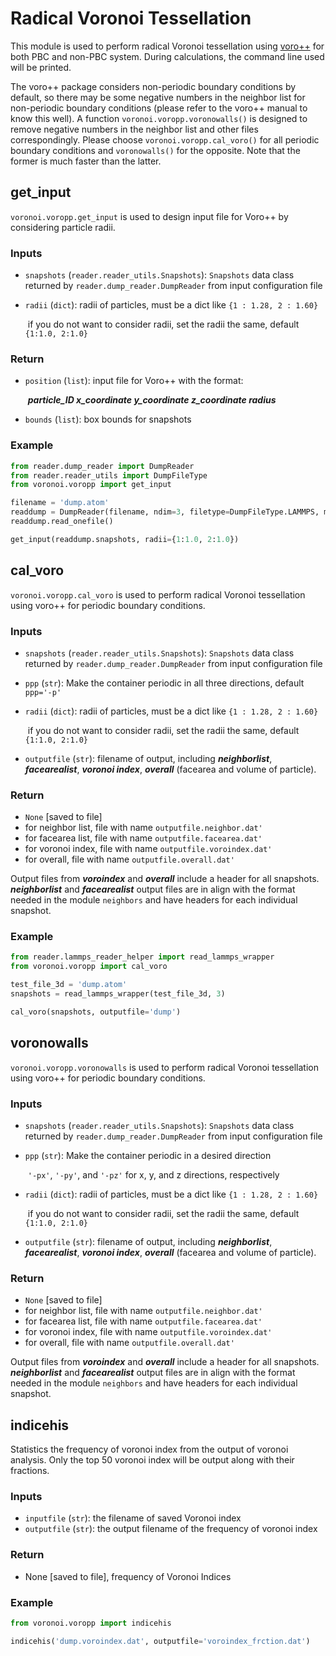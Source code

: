 # Radical Voronoi Tessellation

This module is used to perform radical Voronoi tessellation using [voro++](https://math.lbl.gov/voro++/) for both PBC and non-PBC system. During calculations, the command line used will be printed.

The voro++ package considers non-periodic boundary conditions by default, so there may be some negative numbers in the neighbor list for non-periodic boundary conditions (please refer to the voro++ manual to know this well). A function `voronoi.voropp.voronowalls()` is designed to remove negative numbers in the neighbor list and other files correspondingly. Please choose `voronoi.voropp.cal_voro()` for all periodic boundary conditions and `voronowalls()` for the opposite. Note that the former is much faster than the latter.

## get_input

`voronoi.voropp.get_input` is used to design input file for Voro++ by considering particle radii.

### Inputs

- `snapshots` (`reader.reader_utils.Snapshots`): `Snapshots` data class returned by `reader.dump_reader.DumpReader` from input configuration file

- `radii` (`dict`): radii of particles, must be a dict like `{1 : 1.28, 2 : 1.60} `

  ​						   if you do not want to consider radii, set the radii the same, default `{1:1.0, 2:1.0} `

### Return

- `position` (`list`): input file for Voro++ with the format:

  ​								 ***particle_ID  x_coordinate  y_coordinate  z_coordinate radius***

- `bounds` (`list`): box bounds for snapshots

### Example

```python
from reader.dump_reader import DumpReader
from reader.reader_utils import DumpFileType
from voronoi.voropp import get_input

filename = 'dump.atom'
readdump = DumpReader(filename, ndim=3, filetype=DumpFileType.LAMMPS, moltypes=None)
readdump.read_onefile()

get_input(readdump.snapshots, radii={1:1.0, 2:1.0})
```

## cal_voro

`voronoi.voropp.cal_voro` is used to perform radical Voronoi tessellation using voro++ for periodic boundary conditions.

### Inputs

- `snapshots` (`reader.reader_utils.Snapshots`): `Snapshots` data class returned by `reader.dump_reader.DumpReader` from input configuration file

- `ppp` (`str`): Make the container periodic in all three directions, default `ppp='-p'`

- `radii` (`dict`): radii of particles, must be a dict like `{1 : 1.28, 2 : 1.60} `

  ​						   if you do not want to consider radii, set the radii the same, default `{1:1.0, 2:1.0} `

- `outputfile` (`str`): filename of output, including ***neighborlist***, ***facearealist***, ***voronoi index***, ***overall*** (facearea and volume of particle).

### Return

- `None` [saved to file]
- for neighbor list, file with name `outputfile.neighbor.dat'`
- for facearea list, file with name `outputfile.facearea.dat'`
- for voronoi index, file with name `outputfile.voroindex.dat'`
- for overall, file with name `outputfile.overall.dat'`

Output files from ***voroindex*** and ***overall*** include a header for all snapshots. ***neighborlist*** and ***facearealist*** output files are in align with the format needed in the module `neighbors` and have headers for each individual snapshot.

### Example

```python
from reader.lammps_reader_helper import read_lammps_wrapper
from voronoi.voropp import cal_voro

test_file_3d = 'dump.atom'
snapshots = read_lammps_wrapper(test_file_3d, 3)

cal_voro(snapshots, outputfile='dump')
```

## voronowalls

`voronoi.voropp.voronowalls` is used to perform radical Voronoi tessellation using voro++ for periodic boundary conditions.

### Inputs

- `snapshots` (`reader.reader_utils.Snapshots`): `Snapshots` data class returned by `reader.dump_reader.DumpReader` from input configuration file

- `ppp` (`str`): Make the container periodic in a desired direction

  ​					 `'-px'`, `'-py'`, and `'-pz'` for x, y, and z directions, respectively

- `radii` (`dict`): radii of particles, must be a dict like `{1 : 1.28, 2 : 1.60} `

  ​						   if you do not want to consider radii, set the radii the same, default `{1:1.0, 2:1.0} `

- `outputfile` (`str`): filename of output, including ***neighborlist***, ***facearealist***, ***voronoi index***, ***overall*** (facearea and volume of particle).

### Return

- `None` [saved to file]
- for neighbor list, file with name `outputfile.neighbor.dat'`
- for facearea list, file with name `outputfile.facearea.dat'`
- for voronoi index, file with name `outputfile.voroindex.dat'`
- for overall, file with name `outputfile.overall.dat'`

Output files from ***voroindex*** and ***overall*** include a header for all snapshots. ***neighborlist*** and ***facearealist*** output files are in align with the format needed in the module `neighbors` and have headers for each individual snapshot.

## indicehis

Statistics the frequency of voronoi index from the output of voronoi analysis. Only the top 50 voronoi index will be output along with their fractions.

### Inputs

- `inputfile` (`str`): the filename of saved Voronoi index
- `outputfile` (`str`): the output filename of the frequency of voronoi index

### Return

- None [saved to file], frequency of Voronoi Indices

### Example

```python
from voronoi.voropp import indicehis

indicehis('dump.voroindex.dat', outputfile='voroindex_frction.dat')
```

